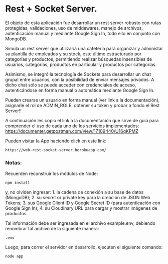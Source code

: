 # Rest + Socket Server.

El objeto de esta aplicación fue desarrollar un rest server robusto con rutas protegidas, validaciones, uso de middewares, manejo de archivos, autenticación manual y mediante Google Sign In, todo ello en conjunto con MongoDB.

Simula un rest server que utilizaría una cafetería para organizar y administar su plantilla de empleados y su stock, este último estructurado por categorías y productos, permitiendo realizar búsquedas insensibles de usuarios, categorías, productos en particular y productos por categorías.

Asimismo, se integró la tecnología de Sockets para desarrollar un chat grupal entre usuarios, con la posibilidad de enviar mensajes privados. A dicho chat sólo se puede acceder con credenciales de acceso, autenticándose en forma manual o automática mediante Google Sign In.

Pueden crearse un usuario en forma manual (ver link a la documentación), asignarle el rol de ADMIN_ROLE, obtener su token y probar a fondo el Rest Server!!

A continuación les copio el link a la documentación que sirve de guía para comprender el uso de cada uno de los servicios implementados: https://documenter.getpostman.com/view/17109440/U16qKPMZ

Pueden visitar la App haciendo click en este link: 

```
https://web-rest-socket-server.herokuapp.com/
```

### Notas:

Recuerden reconstruir los módulos de Node:

```
npm install
```

y, no olviden ingresar: 1. la cadena de conexión a su base de datos (MongoDB); 2. su secret or private key para la creación de JSON Web Tokens; 3. sus Google Client ID y Google Secret ID (para autenticación con Google Sign In); 4. su Cloudinary URL para cargar y mostrar imágenes de productos.

Tal información debe ser ingresada en el archivo example.env, debiendo renombrar tal archivo de la siguiente manera:

```
.env
```

Luego, para correr el servidor en desarrollo, ejecuten el siguiente comando:

```
node app
```
